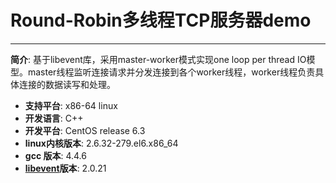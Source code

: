Round-Robin多线程TCP服务器demo
=============================
-----
**简介**: 基于libevent库，采用master-worker模式实现one loop per thread IO模型。master线程监听连接请求并分发连接到各个worker线程，worker线程负责具体连接的数据读写和处理。  

* **支持平台**: x86-64 linux  
* **开发语言**: C++  
* **开发平台**: CentOS release 6.3 
* **linux内核版本**: 2.6.32-279.el6.x86_64 
* **gcc 版本**: 4.4.6
* **[libevent](http://libevent.org/)版本**: 2.0.21